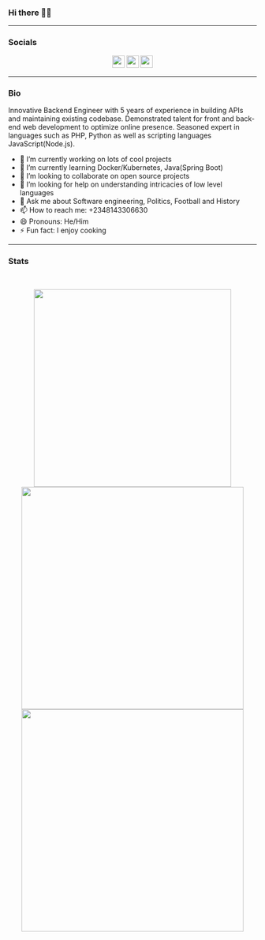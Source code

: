 ### Hi there 👋🏾

<hr>

### Socials
<p align="center">
<a href="https://twitter.com/#"><img src="https://img.shields.io/badge/twitter-%231DA1F2.svg?&style=for-the-badge&logo=twitter&logoColor=white" height=25></a> 
<a href="https://www.linkedin.com/in/christopher-uzochukwu"><img src="https://img.shields.io/badge/linkedin-%230077B5.svg?&style=for-the-badge&logo=linkedin&logoColor=white" height=25></a>
<a href="mailto:c.uzor@yahoo.com"><img src="https://img.shields.io/badge/gmail-%EA4335.svg?&style=for-the-badge&logo=gmail&logoColor=white" height=25></a>
</p>
<hr>

### Bio
<p>
  Innovative Backend Engineer with 5 years of experience in building APIs and maintaining existing codebase. Demonstrated talent for front and back-end web development to optimize online presence. Seasoned expert in languages such as PHP, Python as well as scripting languages JavaScript(Node.js).
</p>


- 🔭 I’m currently working on lots of cool projects
- 🌱 I’m currently learning Docker/Kubernetes, Java(Spring Boot)
- 👯 I’m looking to collaborate on open source projects
- 🤔 I’m looking for help on understanding intricacies of low level languages
- 💬 Ask me about Software engineering, Politics, Football and History
- 📫 How to reach me: +2348143306630
- 😄 Pronouns: He/Him
- ⚡ Fun fact: I enjoy cooking

<hr>


### Stats
<br>
<p align="center">
<img src="https://github-readme-stats.vercel.app/api/top-langs/?username=chrisuzor&theme=cobalt" alt="" width="400">
<br>
<img src="https://github-readme-stats.vercel.app/api?username=chrisuzor&show_icons=true&theme=cobalt" alt="" width="450"/>
<img src="https://github-readme-streak-stats.herokuapp.com/?user=chrisuzor&background=193549&currStreakLabel=E583D8&sideLabels=E583D8&currStreakNum=75EEB2&sideNums=75EEB2&dates=75EEB2" alt="" width="450">
<br>
</p>
